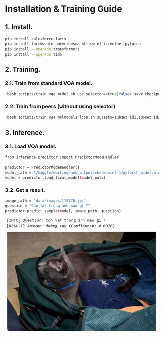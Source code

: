 # Installation & Training Guide
## 1. Install.
```bash
pip install salesforce-lavis
pip install torchscale underthesea mlflow efficientnet_pytorch
pip install --upgrade transformers
pip install --upgrade timm
```
## 2. Training.
### 2.1. Train from standard VQA model.
```bash
!bash scripts/train_vqa_model.sh use_selector=<true|false> save_checkpoint_path=<path>
```
### 2.2. Train from peers (without using selector)
```bash
!bash scripts/train_vqa_mulmodels_loop.sh subsets=subset_id1,subset_id2,...
```
## 3. Inference.
### 3.1. Load VQA model.
```bash
from inference.predictor import PredictorModeHandler

predictor = PredictorModeHandler()
model_path = "/kaggle/working/new_output/checkpoint-1/pytorch_model.bin"
model = predictor.load_final_model(model_path)
```
### 3.2. Get a result.
```bash
image_path = "data/images/119776.jpg"
question = "Con vật trong ảnh màu gì ?"
predictor.predict_sample(model, image_path, question)
```
![Sample Result](example/example.png)